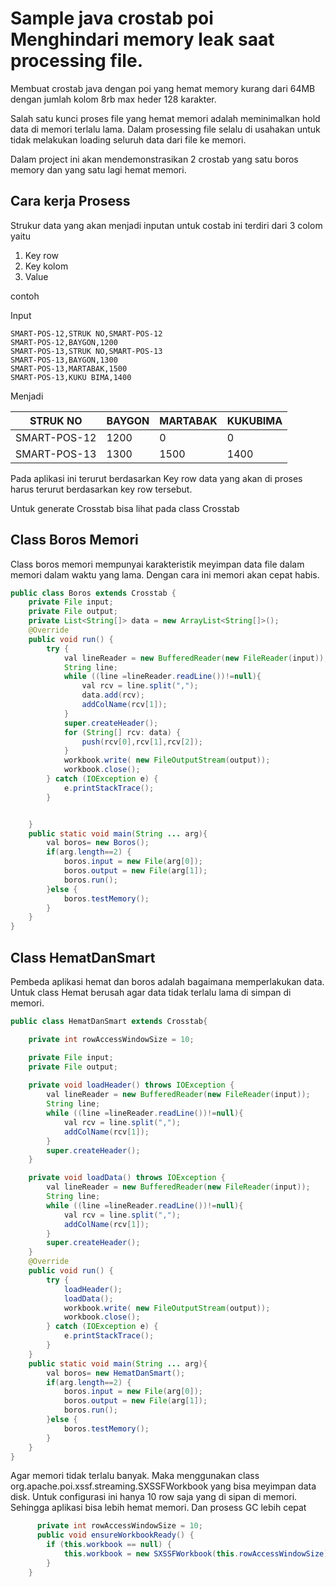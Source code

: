 # Sample java crostab poi Menghindari memory leak saat processing file.


Membuat crostab java dengan poi yang hemat memory kurang dari 64MB dengan jumlah kolom 8rb max heder 128 karakter.

Salah satu kunci proses file yang hemat memori adalah meminimalkan hold data di memori terlalu lama.
Dalam prosessing file selalu di usahakan untuk tidak melakukan loading seluruh data dari file ke memori.

Dalam project ini akan mendemonstrasikan 2 crostab yang satu boros memory dan yang satu lagi hemat memori.

## Cara kerja Prosess

Strukur data yang akan menjadi inputan untuk costab ini terdiri dari 3 colom yaitu

1. Key row
2. Key kolom
3. Value

contoh

Input
```text
SMART-POS-12,STRUK NO,SMART-POS-12
SMART-POS-12,BAYGON,1200
SMART-POS-13,STRUK NO,SMART-POS-13
SMART-POS-13,BAYGON,1300
SMART-POS-13,MARTABAK,1500
SMART-POS-13,KUKU BIMA,1400
```
Menjadi

| STRUK NO | BAYGON | MARTABAK  | KUKUBIMA |
| --------- | ------ | ------- | ------ |
| SMART-POS-12| 1200 | 0 | 0 |
| SMART-POS-13| 1300 | 1500 | 1400 |

 
Pada aplikasi ini terurut berdasarkan Key row data yang akan di proses harus terurut berdasarkan key row tersebut.


Untuk generate Crosstab bisa lihat pada class Crosstab

## Class Boros Memori
Class boros memori mempunyai karakteristik meyimpan data file dalam memori dalam waktu yang lama. Dengan cara ini memori akan cepat habis.

```java
public class Boros extends Crosstab {
    private File input;
    private File output;
    private List<String[]> data = new ArrayList<String[]>();
    @Override
    public void run() {
        try {
            val lineReader = new BufferedReader(new FileReader(input));
            String line;
            while ((line =lineReader.readLine())!=null){
                val rcv = line.split(",");
                data.add(rcv);
                addColName(rcv[1]);
            }
            super.createHeader();
            for (String[] rcv: data) {
                push(rcv[0],rcv[1],rcv[2]);
            }
            workbook.write( new FileOutputStream(output));
            workbook.close();
        } catch (IOException e) {
            e.printStackTrace();
        }


    }
    public static void main(String ... arg){
        val boros= new Boros();
        if(arg.length==2) {
            boros.input = new File(arg[0]);
            boros.output = new File(arg[1]);
            boros.run();
        }else {
            boros.testMemory();
        }
    }
}

```

## Class HematDanSmart

Pembeda aplikasi hemat dan boros adalah bagaimana memperlakukan data. 
Untuk class Hemat berusah agar data tidak terlalu lama di simpan di memori.

```java
public class HematDanSmart extends Crosstab{

    private int rowAccessWindowSize = 10;

    private File input;
    private File output;
    
    private void loadHeader() throws IOException {
        val lineReader = new BufferedReader(new FileReader(input));
        String line;
        while ((line =lineReader.readLine())!=null){
            val rcv = line.split(",");
            addColName(rcv[1]);
        }
        super.createHeader();
    }

    private void loadData() throws IOException {
        val lineReader = new BufferedReader(new FileReader(input));
        String line;
        while ((line =lineReader.readLine())!=null){
            val rcv = line.split(",");
            addColName(rcv[1]);
        }
        super.createHeader();
    }
    @Override
    public void run() {
        try {
            loadHeader();
            loadData();
            workbook.write( new FileOutputStream(output));
            workbook.close();
        } catch (IOException e) {
            e.printStackTrace();
        }
    }
    public static void main(String ... arg){
        val boros= new HematDanSmart();
        if(arg.length==2) {
            boros.input = new File(arg[0]);
            boros.output = new File(arg[1]);
            boros.run();
        }else {
            boros.testMemory();
        }
    }
}    
```

Agar memori tidak terlalu banyak. Maka menggunakan class org.apache.poi.xssf.streaming.SXSSFWorkbook yang bisa meyimpan data disk. 
Untuk configurasi ini hanya 10 row saja yang di sipan di memori. Sehingga aplikasi bisa lebih hemat memori. Dan prosess GC lebih cepat

```java
      private int rowAccessWindowSize = 10; 
      public void ensureWorkbookReady() {
        if (this.workbook == null) {
            this.workbook = new SXSSFWorkbook(this.rowAccessWindowSize);
        }
    }
    
```
